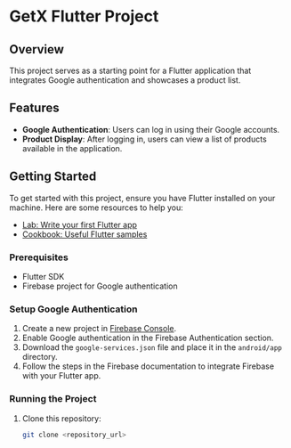 # GetX Flutter Project

## Overview

This project serves as a starting point for a Flutter application that integrates Google authentication and showcases a product list. 

## Features

- **Google Authentication**: Users can log in using their Google accounts.
- **Product Display**: After logging in, users can view a list of products available in the application.

## Getting Started

To get started with this project, ensure you have Flutter installed on your machine. Here are some resources to help you:

- [Lab: Write your first Flutter app](https://docs.flutter.dev/get-started/codelab)
- [Cookbook: Useful Flutter samples](https://docs.flutter.dev/cookbook)

### Prerequisites

- Flutter SDK
- Firebase project for Google authentication

### Setup Google Authentication

1. Create a new project in [Firebase Console](https://console.firebase.google.com/).
2. Enable Google authentication in the Firebase Authentication section.
3. Download the `google-services.json` file and place it in the `android/app` directory.
4. Follow the steps in the Firebase documentation to integrate Firebase with your Flutter app.

### Running the Project

1. Clone this repository:
   ```bash
   git clone <repository_url>
